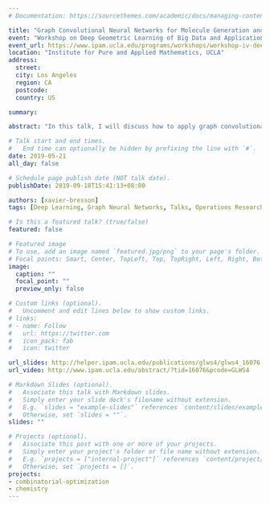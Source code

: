 ```yaml
---
# Documentation: https://sourcethemes.com/academic/docs/managing-content/

title: "Graph Convolutional Neural Networks for Molecule Generation and Travelling Salesman Problem"
event: "Workshop on Deep Geometric Learning of Big Data and Applications"
event_url: https://www.ipam.ucla.edu/programs/workshops/workshop-iv-deep-geometric-learning-of-big-data-and-applications/?tab=overview
location: "Institute for Pure and Applied Mathematics, UCLA"
address:
  street:
  city: Los Angeles
  region: CA
  postcode:
  country: US

summary: 

abstract: "In this talk, I will discuss how to apply graph convolutional neural networks to quantum chemistry and operational research. The same high-level paradigm can be applied to generate new molecules with optimized chemical properties and to solve the Travelling Salesman Problem. The proposed approach consists of two steps. First, a graph ConvNet is used to auto-encode molecules and estimate TSP solutions in one-shot. Second, beam search is applied to the output of neural networks to produce a valid chemical or combinatorial solution. Numerical experiments demonstrate the performances of this learning system."

# Talk start and end times.
#   End time can optionally be hidden by prefixing the line with `#`.
date: 2019-05-21
all_day: false

# Schedule page publish date (NOT talk date).
publishDate: 2019-09-18T15:41:13+08:00

authors: [xavier-bresson]
tags: [Deep Learning, Graph Neural Networks, Talks, Operations Research, Combinatorial Optimization, Chemistry]

# Is this a featured talk? (true/false)
featured: false

# Featured image
# To use, add an image named `featured.jpg/png` to your page's folder. 
# Focal points: Smart, Center, TopLeft, Top, TopRight, Left, Right, BottomLeft, Bottom, BottomRight.
image:
  caption: ""
  focal_point: ""
  preview_only: false

# Custom links (optional).
#   Uncomment and edit lines below to show custom links.
# links:
# - name: Follow
#   url: https://twitter.com
#   icon_pack: fab
#   icon: twitter

url_slides: http://helper.ipam.ucla.edu/publications/glws4/glws4_16076.pdf
url_video: http://www.ipam.ucla.edu/abstract/?tid=16076&pcode=GLWS4

# Markdown Slides (optional).
#   Associate this talk with Markdown slides.
#   Simply enter your slide deck's filename without extension.
#   E.g. `slides = "example-slides"` references `content/slides/example-slides.md`.
#   Otherwise, set `slides = ""`.
slides: ""

# Projects (optional).
#   Associate this post with one or more of your projects.
#   Simply enter your project's folder or file name without extension.
#   E.g. `projects = ["internal-project"]` references `content/project/deep-learning/index.md`.
#   Otherwise, set `projects = []`.
projects:
- combinatorial-optimization
- chemistry
---
```

